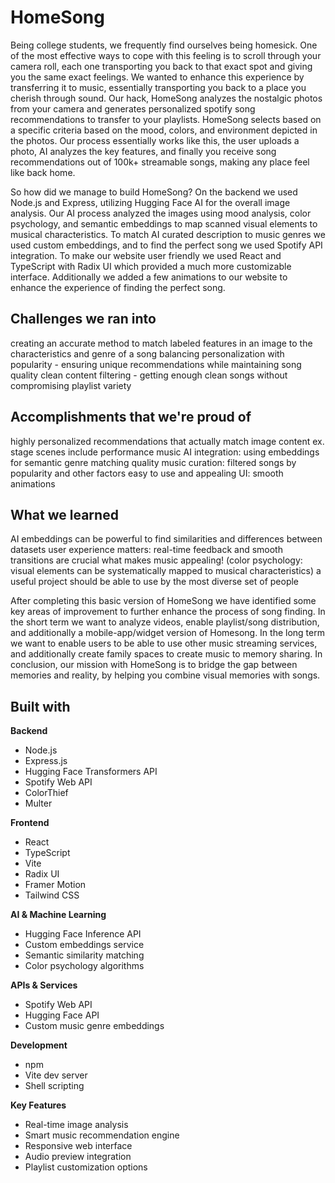 # HomeSong

Being college students, we frequently find ourselves being homesick. One of the most effective ways to cope with this feeling is to scroll through your camera roll, each one transporting you back to that exact spot and giving you the same exact feelings. We wanted to enhance this experience by transferring it to music, essentially transporting you back to a place you cherish through sound. Our hack, HomeSong analyzes the nostalgic photos from your camera and generates personalized spotify song recommendations to transfer to your playlists. HomeSong selects based on a specific criteria based on the mood, colors, and environment depicted in the photos. Our process essentially works like this, the user uploads a photo, AI analyzes the key features, and finally you receive song recommendations out of 100k+ streamable songs, making any place feel like back home.

So how did we manage to build HomeSong? On the backend we used Node.js and Express, utilizing Hugging Face AI for the overall image analysis. Our AI process analyzed the images using mood analysis, color psychology, and semantic embeddings to map scanned visual elements to musical characteristics. To match AI curated description to music genres we used custom embeddings, and to find the perfect song we used Spotify API integration. To make our website user friendly we used React and TypeScript with Radix UI which provided a much more customizable interface. Additionally we added a few animations to our website to enhance the experience of finding the perfect song.

## Challenges we ran into

creating an accurate method to match labeled features in an image to the characteristics and genre of a song
balancing personalization with popularity - ensuring unique recommendations while maintaining song quality
clean content filtering - getting enough clean songs without compromising playlist variety

## Accomplishments that we're proud of

highly personalized recommendations that actually match image content
ex. stage scenes include performance music
AI integration: using embeddings for semantic genre matching
quality music curation: filtered songs by popularity and other factors
easy to use and appealing UI: smooth animations

## What we learned

AI embeddings can be powerful to find similarities and differences between datasets
user experience matters: real-time feedback and smooth transitions are crucial
what makes music appealing! (color psychology: visual elements can be systematically mapped to musical characteristics)
a useful project should be able to use by the most diverse set of people

After completing this basic version of HomeSong we have identified some key areas of improvement to further enhance the process of song finding. In the short term we want to analyze videos, enable playlist/song distribution, and additionally a mobile-app/widget version of Homesong. In the long term we want to enable users to be able to use other music streaming services, and additionally create family spaces to create music to memory sharing. In conclusion, our mission with HomeSong is to bridge the gap between memories and reality, by helping you combine visual memories with songs.

## Built with

**Backend**
- Node.js
- Express.js
- Hugging Face Transformers API
- Spotify Web API
- ColorThief
- Multer

**Frontend**
- React
- TypeScript
- Vite
- Radix UI
- Framer Motion
- Tailwind CSS

**AI & Machine Learning**
- Hugging Face Inference API
- Custom embeddings service
- Semantic similarity matching
- Color psychology algorithms

**APIs & Services**
- Spotify Web API
- Hugging Face API
- Custom music genre embeddings

**Development**
- npm
- Vite dev server
- Shell scripting

**Key Features**
- Real-time image analysis
- Smart music recommendation engine
- Responsive web interface
- Audio preview integration
- Playlist customization options
